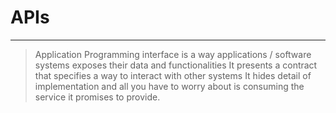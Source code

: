 # APIs
---
> Application Programming interface is a way applications / software systems exposes their data and functionalities
> It presents a contract that specifies a way to interact with other systems
> It hides detail of implementation and all you have to worry about is consuming the service it promises to provide.
